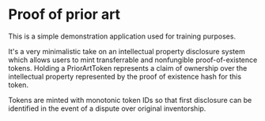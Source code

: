 # Proof of prior art

This is a simple demonstration application used for training purposes.

It's a very minimalistic take on an intellectual property disclosure system which allows users to mint transferrable and nonfungible proof-of-existence tokens. Holding a PriorArtToken represents a claim of ownership over the intellectual property represented by the proof of existence hash for this token.

Tokens are minted with monotonic token IDs so that first disclosure can be identified in the event of a dispute over original inventorship.

